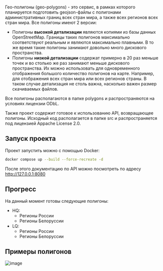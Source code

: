 Гео-полигоны (geo-polygons) - это сервис, в рамках которого планируется подготовить geojson-файлы с полигонами административных границ всех стран мира, а также всех регионов всех стран мира.
Все полигоны имеют 2 версии:
 - Полигоны **высокой детализации** являются копиями из базы данных OpenStreetMap. Границы таких полигонов максимально соответствуют реальным и являются максимально плавными. В то же время такие полигоны занимают довольно много дискового пространства.
 - Полигоны **низкой детализации** содержат примерно в 20 раз меньше точек и во столько же раз занимают меньше дискового пространства. Их можно использовать для одновременного отображения большого количество полигонов на карте. Например, для отображения всех стран мира или всех регионов страны. В таком случае детализация не столь важна, насколько важен размер скачиваемых файлов.

Все полигоны располагаются в папке polygons и распространяются на условиях лицензии ODbL.

Также проект содержит готовое к использованию API, возвращающее полигоны. Исходный код располагается в папке src и распространяется под лицензией Appache License 2.0.

## Запуск проекта

Проект запустить можно с помощью Docker:
```bash
docker compose up --build --force-recreate -d
```

После этого документацию по API можно посмотреть по адресу http://127.0.0.1:8080

## Прогресс

На данный момент готовы следующие полигоны:
- HQ:
  - Регионы России
  - Регионы Белоруссии
- LQ:
  - Регионы России
  - Регионы Белоруссии 

## Примеры полигонов

![image](https://github.com/user-attachments/assets/f657b88e-6a86-497d-84da-411b135e0506)
